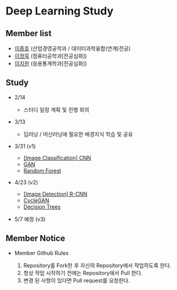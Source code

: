 # Deep Learning Study

## Member list

- [이종호](https://github.com/jongsky) (산업경영공학과 / 데이터과학융합(연계)전공)
- [이정묵](https://github.com/rmffpaps98) (컴퓨터공학과[전공심화])
- [이지원](https://github.com/zzwon1212) (응용통계학과[전공심화])


## Study

- 2/14
  - 스터디 일정 계획 및 진행 회의
  
- 3/13
  - 딥러닝 / 머신러닝에 필요한 배경지식 학습 및 공유
  
- 3/31 (v1)
  - [[Image Classification] CNN](https://github.com/JONGSKY/DL_study/tree/master/v1/jongsky)
  - [GAN](https://github.com/JONGSKY/AI_study/tree/master/v1/muk)
  - [Random Forest](https://github.com/JONGSKY/AI_study/tree/master/v1/jiwon)

- 4/23 (v2)
  - [[Image Detection] R-CNN](https://github.com/JONGSKY/AI_study/tree/master/v2/jongsky)
  - [CycleGAN](https://github.com/JONGSKY/AI_study/tree/master/v2/muk)
  - [Decision Trees](https://github.com/JONGSKY/AI_study/tree/master/v2/jiwon)
  
- 5/7 예정 (v3)

## Member Notice

- Member Github Rules

  1. Repository를 Fork한 후 자신의 Repository에서 작업하도록 한다.
  2. 항상 작업 시작하기 전에는 Repository에서 Pull 한다.
  3. 변경 된 사항이 있다면 Pull request를 요청한다.


